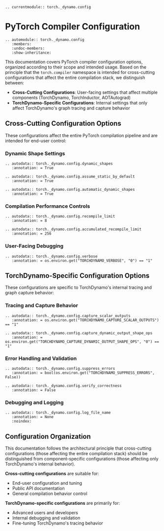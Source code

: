 ```{eval-rst}
.. currentmodule:: torch._dynamo.config
```

# PyTorch Compiler Configuration

```{eval-rst}
.. automodule:: torch._dynamo.config
   :members:
   :undoc-members:
   :show-inheritance:
```

This documentation covers PyTorch compiler configuration options, organized according to their scope and intended usage. Based on the principle that the `torch.compiler` namespace is intended for cross-cutting configurations that affect the entire compilation stack, we distinguish between:

- **Cross-Cutting Configurations**: User-facing settings that affect multiple components (TorchDynamo, TorchInductor, AOTAutograd)
- **TorchDynamo-Specific Configurations**: Internal settings that only affect TorchDynamo's graph tracing and capture behavior

## Cross-Cutting Configuration Options

These configurations affect the entire PyTorch compilation pipeline and are intended for end-user control:

### Dynamic Shape Settings

```{eval-rst}
.. autodata:: torch._dynamo.config.dynamic_shapes
   :annotation: = True
```

```{eval-rst}
.. autodata:: torch._dynamo.config.assume_static_by_default
   :annotation: = True
```

```{eval-rst}
.. autodata:: torch._dynamo.config.automatic_dynamic_shapes
   :annotation: = True
```

### Compilation Performance Controls

```{eval-rst}
.. autodata:: torch._dynamo.config.recompile_limit
   :annotation: = 8
```

```{eval-rst}
.. autodata:: torch._dynamo.config.accumulated_recompile_limit
   :annotation: = 256
```

### User-Facing Debugging

```{eval-rst}
.. autodata:: torch._dynamo.config.verbose
   :annotation: = os.environ.get("TORCHDYNAMO_VERBOSE", "0") == "1"
```

## TorchDynamo-Specific Configuration Options

These configurations are specific to TorchDynamo's internal tracing and graph capture behavior:

### Tracing and Capture Behavior

```{eval-rst}
.. autodata:: torch._dynamo.config.capture_scalar_outputs
   :annotation: = os.environ.get("TORCHDYNAMO_CAPTURE_SCALAR_OUTPUTS") == "1"
```

```{eval-rst}
.. autodata:: torch._dynamo.config.capture_dynamic_output_shape_ops
   :annotation: = os.environ.get("TORCHDYNAMO_CAPTURE_DYNAMIC_OUTPUT_SHAPE_OPS", "0") == "1"
```

### Error Handling and Validation

```{eval-rst}
.. autodata:: torch._dynamo.config.suppress_errors
   :annotation: = bool(os.environ.get("TORCHDYNAMO_SUPPRESS_ERRORS", False))
```

```{eval-rst}
.. autodata:: torch._dynamo.config.verify_correctness
   :annotation: = False
```

### Debugging and Logging

```{eval-rst}
.. autodata:: torch._dynamo.config.log_file_name
   :annotation: = None
   :noindex:
```

## Configuration Organization

This documentation follows the architectural principle that cross-cutting configurations (those affecting the entire compilation stack) should be distinguished from component-specific configurations (those affecting only TorchDynamo's internal behavior).

**Cross-cutting configurations** are suitable for:
- End-user configuration and tuning
- Public API documentation
- General compilation behavior control

**TorchDynamo-specific configurations** are primarily for:
- Advanced users and developers
- Internal debugging and validation
- Fine-tuning TorchDynamo's tracing behavior
